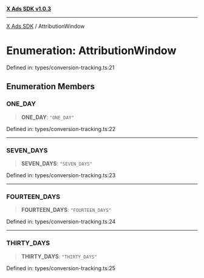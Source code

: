 [**X Ads SDK v1.0.3**](../README.md)

***

[X Ads SDK](../globals.md) / AttributionWindow

# Enumeration: AttributionWindow

Defined in: types/conversion-tracking.ts:21

## Enumeration Members

### ONE\_DAY

> **ONE\_DAY**: `"ONE_DAY"`

Defined in: types/conversion-tracking.ts:22

***

### SEVEN\_DAYS

> **SEVEN\_DAYS**: `"SEVEN_DAYS"`

Defined in: types/conversion-tracking.ts:23

***

### FOURTEEN\_DAYS

> **FOURTEEN\_DAYS**: `"FOURTEEN_DAYS"`

Defined in: types/conversion-tracking.ts:24

***

### THIRTY\_DAYS

> **THIRTY\_DAYS**: `"THIRTY_DAYS"`

Defined in: types/conversion-tracking.ts:25
